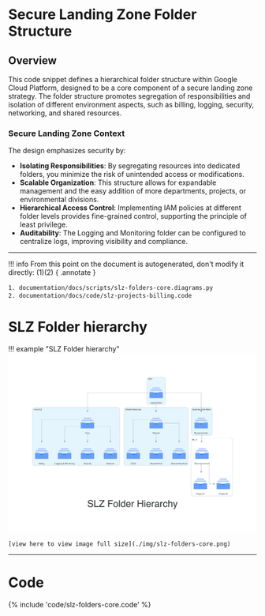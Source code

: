 # Secure Landing Zone Folder Structure

## Overview

This code snippet defines a hierarchical folder structure within Google Cloud Platform, designed to be a core component of a secure landing zone strategy. The folder structure promotes segregation of responsibilities and isolation of different environment aspects, such as billing, logging, security, networking, and shared resources.


### Secure Landing Zone Context

The design emphasizes security by:

- **Isolating Responsibilities**: By segregating resources into dedicated folders, you minimize the risk of unintended access or modifications.
- **Scalable Organization**: This structure allows for expandable management and the easy addition of more departments, projects, or environmental divisions.
- **Hierarchical Access Control**: Implementing IAM policies at different folder levels provides fine-grained control, supporting the principle of least privilege.
- **Auditability**: The Logging and Monitoring folder can be configured to centralize logs, improving visibility and compliance.

---
!!! info
    From this point on the document is autogenerated, don't modify it directly: (1)(2)
    { .annotate }
    
    1. documentation/docs/scripts/slz-folders-core.diagrams.py
    2. documentation/docs/code/slz-projects-billing.code
    
# SLZ Folder hierarchy

!!! example "SLZ Folder hierarchy"
    ![slz](./img/slz-folders-core.png)

    [view here to view image full size](./img/slz-folders-core.png)
---

# Code

{% include 'code/slz-folders-core.code' %}

